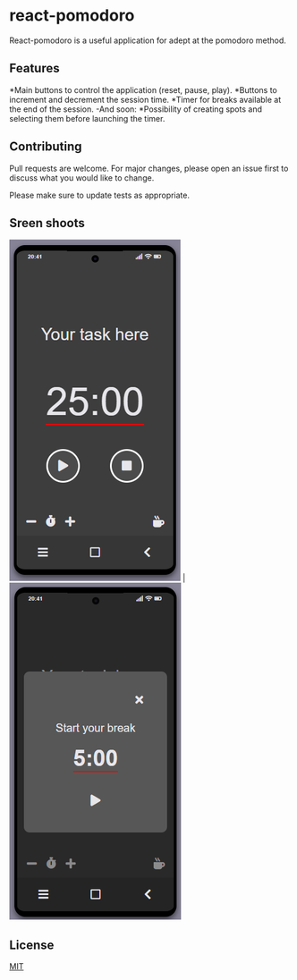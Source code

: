 # react-pomodoro

React-pomodoro is a useful application for adept at the pomodoro method.

## Features
*Main buttons to control the application (reset, pause, play).
*Buttons to increment and decrement the session time.
*Timer for breaks available at the end of the session.
-And soon:
*Possibility of creating spots and selecting them before launching the timer.

## Contributing
Pull requests are welcome. For major changes, please open an issue first to discuss what you would like to change.

Please make sure to update tests as appropriate.

## Sreen shoots
![alt text](https://raw.githubusercontent.com/KevKsar/react-pomodoro/main/screenshots/2021-02-02-21-23-app-pomodoro.netlify.app.png) | ![alt text](https://raw.githubusercontent.com/KevKsar/react-pomodoro/main/screenshots/2021-02-02-21-24-app-pomodoro.netlify.app.png)

## License
[MIT](https://choosealicense.com/licenses/mit/)
